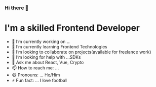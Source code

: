 ### Hi there 👋

# I'm a skilled Frontend Developer

- 🔭 I’m currently working on ...
- 🌱 I’m currently learning Frontend Technologies
- 👯 I’m looking to collaborate on projects(available for freelance work)
- 🤔 I’m looking for help with ...SDKs
- 💬 Ask me about React, Vue, Crypto
- 📫 How to reach me: ... 
- 😄 Pronouns: ... He/Him
- ⚡ Fun fact: ... I love football
